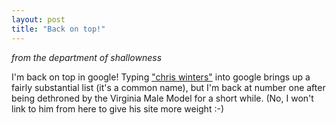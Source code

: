 ```yaml
---
layout: post
title: "Back on top!"
---
```




<p><em>from the department of shallowness</em></p>

<p>I'm back on top in google! Typing <a href="http://www.google.com/search?hl=en&ie=UTF-8&oe=UTF-8&q=%22chris+winters%22">"chris winters"</a> into google brings up a fairly substantial list (it's a common name), but I'm back at number one after being dethroned by the Virginia Male Model for a short while. (No, I won't link to him from here to give his site more weight :-)


